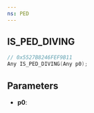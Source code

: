 ```yaml
---
ns: PED
---
```

## IS_PED_DIVING

```c
// 0x5527B8246FEF9B11
Any IS_PED_DIVING(Any p0);
```

## Parameters
* **p0**:
